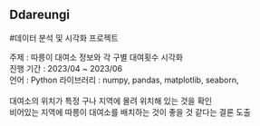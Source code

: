 ## Ddareungi
#데이터 분석 및 시각화 프로젝트

주제 : 따릉이 대여소 정보와 각 구별 대여횟수 시각화
<br />
진행 기간 : 2023/04 ~ 2023/06
<br />
언어 : Python
라이브러리 : numpy, pandas, matplotlib, seaborn, 
<br/>
<br/>
대여소의 위치가 특정 구나 지역에 몰려 위치해 있는 것을 확인 
<br />
비어있는 지역에 따릉이 대여소를 배치하는 것이 좋을 것 같다는 결론 도출

